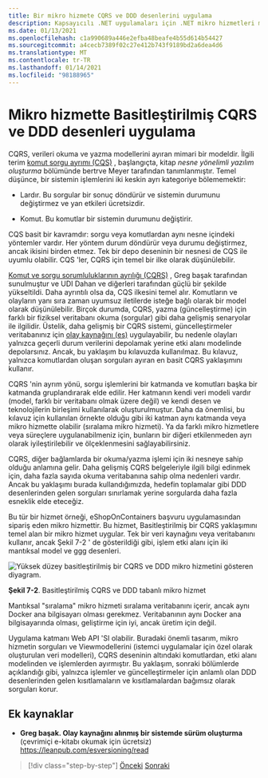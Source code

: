 ```yaml
---
title: Bir mikro hizmete CQRS ve DDD desenlerini uygulama
description: Kapsayıcılı .NET uygulamaları için .NET mikro hizmetleri mimarisi | CQRS ve DDD desenleri arasındaki genel ilişkiyi anlayın.
ms.date: 01/13/2021
ms.openlocfilehash: c1a990689a446e2efba48beafe4b55d614b54427
ms.sourcegitcommit: a4cecb7389f02c27e412b743f9189bd2a6dea4d6
ms.translationtype: MT
ms.contentlocale: tr-TR
ms.lasthandoff: 01/14/2021
ms.locfileid: "98188965"
---
```

# <a name="apply-simplified-cqrs-and-ddd-patterns-in-a-microservice"></a>Mikro hizmette Basitleştirilmiş CQRS ve DDD desenleri uygulama

CQRS, verileri okuma ve yazma modellerini ayıran mimari bir modeldir. İlgili terim [komut sorgu ayrımı (CQS)](https://martinfowler.com/bliki/CommandQuerySeparation.html) , başlangıçta, kitap *nesne yönelimli yazılım oluşturma* bölümünde bertrve Meyer tarafından tanımlanmıştır. Temel düşünce, bir sistemin işlemlerini iki keskin ayrı kategoriye bölememektir:

- Lardır. Bu sorgular bir sonuç döndürür ve sistemin durumunu değiştirmez ve yan etkileri ücretsizdir.

- Komut. Bu komutlar bir sistemin durumunu değiştirir.

CQS basit bir kavramdır: sorgu veya komutlardan aynı nesne içindeki yöntemler vardır. Her yöntem durum döndürür veya durumu değiştirmez, ancak ikisini birden etmez. Tek bir depo deseninin bir nesnesi de CQS ile uyumlu olabilir. CQS 'ler, CQRS için temel bir ilke olarak düşünülebilir.

[Komut ve sorgu sorumluluklarının ayrılığı (CQRS)](https://martinfowler.com/bliki/CQRS.html) , Greg başak tarafından sunulmuştur ve UDI Dahan ve diğerleri tarafından güçlü bir şekilde yükseltildi. Daha ayrıntılı olsa da, CQS ilkesini temel alır. Komutların ve olayların yanı sıra zaman uyumsuz iletilerde isteğe bağlı olarak bir model olarak düşünülebilir. Birçok durumda, CQRS, yazma (güncelleştirme) için farklı bir fiziksel veritabanı okuma (sorgular) gibi daha gelişmiş senaryolar ile ilgilidir. Üstelik, daha gelişmiş bir CQRS sistemi, güncelleştirmeler veritabanınız için [olay kaynağını (es)](https://martinfowler.com/eaaDev/EventSourcing.html) uygulayabilir, bu nedenle olayları yalnızca geçerli durum verilerini depolamak yerine etki alanı modelinde depolarsınız. Ancak, bu yaklaşım bu kılavuzda kullanılmaz. Bu kılavuz, yalnızca komutlardan oluşan sorguları ayıran en basit CQRS yaklaşımını kullanır.

CQRS 'nin ayrım yönü, sorgu işlemlerini bir katmanda ve komutları başka bir katmanda gruplandırarak elde edilir. Her katmanın kendi veri modeli vardır (model, farklı bir veritabanı olmak üzere değil) ve kendi desen ve teknolojilerin birleşimi kullanılarak oluşturulmuştur. Daha da önemlisi, bu kılavuz için kullanılan örnekte olduğu gibi iki katman aynı katmanda veya mikro hizmette olabilir (sıralama mikro hizmeti). Ya da farklı mikro hizmetlere veya süreçlere uygulanabilmeniz için, bunların bir diğeri etkilenmeden ayrı olarak iyileştirilebilir ve ölçeklenmesini sağlayabilirsiniz.

CQRS, diğer bağlamlarda bir okuma/yazma işlemi için iki nesneye sahip olduğu anlamına gelir. Daha gelişmiş CQRS belgeleriyle ilgili bilgi edinmek için, daha fazla sayıda okuma veritabanına sahip olma nedenleri vardır. Ancak bu yaklaşımı burada kullandığımızda, hedefin toplamalar gibi DDD desenlerinden gelen sorguları sınırlamak yerine sorgularda daha fazla esneklik elde eteceğiz.

Bu tür bir hizmet örneği, eShopOnContainers başvuru uygulamasından sipariş eden mikro hizmettir. Bu hizmet, Basitleştirilmiş bir CQRS yaklaşımını temel alan bir mikro hizmet uygular. Tek bir veri kaynağını veya veritabanını kullanır, ancak Şekil 7-2 ' de gösterildiği gibi, işlem etki alanı için iki mantıksal model ve ggg desenleri.

![Yüksek düzey basitleştirilmiş bir CQRS ve DDD mikro hizmetini gösteren diyagram.](./media/apply-simplified-microservice-cqrs-ddd-patterns/simplified-cqrs-ddd-microservice.png)

**Şekil 7-2**. Basitleştirilmiş CQRS ve DDD tabanlı mikro hizmet

Mantıksal "sıralama" mikro hizmeti sıralama veritabanını içerir, ancak aynı Docker ana bilgisayarı olması gerekmez. Veritabanının aynı Docker ana bilgisayarında olması, geliştirme için iyi, ancak üretim için değil.

Uygulama katmanı Web API 'SI olabilir. Buradaki önemli tasarım, mikro hizmetin sorguları ve Viewmodellerini (istemci uygulamalar için özel olarak oluşturulan veri modelleri), CQRS deseninin altındaki komutlardan, etki alanı modelinden ve işlemlerden ayırmıştır. Bu yaklaşım, sonraki bölümlerde açıklandığı gibi, yalnızca işlemler ve güncelleştirmeler için anlamlı olan DDD desenlerinden gelen kısıtlamaların ve kısıtlamalardan bağımsız olarak sorguları korur.

## <a name="additional-resources"></a>Ek kaynaklar

- **Greg başak. Olay kaynağını alınmış bir sistemde sürüm oluşturma** (çevrimiçi e-kitabı okumak için ücretsiz) \
   <https://leanpub.com/esversioning/read>

>[!div class="step-by-step"]
>[Önceki](index.md) 
> [Sonraki](eshoponcontainers-cqrs-ddd-microservice.md)

